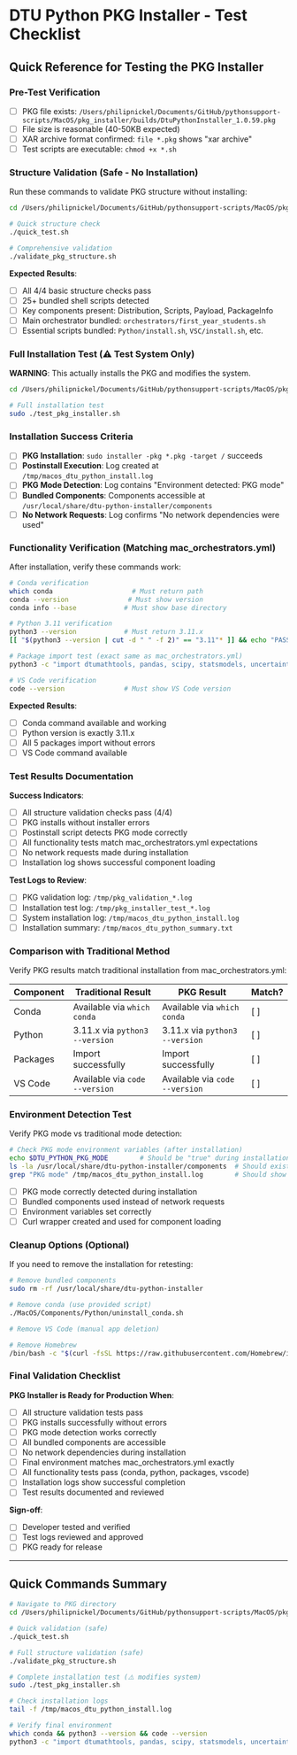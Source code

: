 # DTU Python PKG Installer - Test Checklist

## Quick Reference for Testing the PKG Installer

### Pre-Test Verification

- [ ] PKG file exists: `/Users/philipnickel/Documents/GitHub/pythonsupport-scripts/MacOS/pkg_installer/builds/DtuPythonInstaller_1.0.59.pkg`
- [ ] File size is reasonable (40-50KB expected)
- [ ] XAR archive format confirmed: `file *.pkg` shows "xar archive"
- [ ] Test scripts are executable: `chmod +x *.sh`

### Structure Validation (Safe - No Installation)

Run these commands to validate PKG structure without installing:

```bash
cd /Users/philipnickel/Documents/GitHub/pythonsupport-scripts/MacOS/pkg_installer

# Quick structure check
./quick_test.sh

# Comprehensive validation  
./validate_pkg_structure.sh
```

**Expected Results**:
- [ ] All 4/4 basic structure checks pass
- [ ] 25+ bundled shell scripts detected
- [ ] Key components present: Distribution, Scripts, Payload, PackageInfo
- [ ] Main orchestrator bundled: `orchestrators/first_year_students.sh`
- [ ] Essential scripts bundled: `Python/install.sh`, `VSC/install.sh`, etc.

### Full Installation Test (⚠️ Test System Only)

**WARNING**: This actually installs the PKG and modifies the system.

```bash
cd /Users/philipnickel/Documents/GitHub/pythonsupport-scripts/MacOS/pkg_installer

# Full installation test
sudo ./test_pkg_installer.sh
```

### Installation Success Criteria

- [ ] **PKG Installation**: `sudo installer -pkg *.pkg -target /` succeeds
- [ ] **Postinstall Execution**: Log created at `/tmp/macos_dtu_python_install.log`
- [ ] **PKG Mode Detection**: Log contains "Environment detected: PKG mode"
- [ ] **Bundled Components**: Components accessible at `/usr/local/share/dtu-python-installer/components`
- [ ] **No Network Requests**: Log confirms "No network dependencies were used"

### Functionality Verification (Matching mac_orchestrators.yml)

After installation, verify these commands work:

```bash
# Conda verification
which conda                    # Must return path
conda --version               # Must show version
conda info --base            # Must show base directory

# Python 3.11 verification  
python3 --version            # Must return 3.11.x
[[ "$(python3 --version | cut -d " " -f 2)" == "3.11"* ]] && echo "PASS" || echo "FAIL"

# Package import test (exact same as mac_orchestrators.yml)
python3 -c "import dtumathtools, pandas, scipy, statsmodels, uncertainties; print('Packages imported successfully')"

# VS Code verification
code --version               # Must show VS Code version
```

**Expected Results**:
- [ ] Conda command available and working
- [ ] Python version is exactly 3.11.x
- [ ] All 5 packages import without errors  
- [ ] VS Code command available

### Test Results Documentation

**Success Indicators**:
- [ ] All structure validation checks pass (4/4)
- [ ] PKG installs without installer errors
- [ ] Postinstall script detects PKG mode correctly
- [ ] All functionality tests match mac_orchestrators.yml expectations
- [ ] No network requests made during installation
- [ ] Installation log shows successful component loading

**Test Logs to Review**:
- [ ] PKG validation log: `/tmp/pkg_validation_*.log`
- [ ] Installation test log: `/tmp/pkg_installer_test_*.log`
- [ ] System installation log: `/tmp/macos_dtu_python_install.log`
- [ ] Installation summary: `/tmp/macos_dtu_python_summary.txt`

### Comparison with Traditional Method

Verify PKG results match traditional installation from mac_orchestrators.yml:

| Component | Traditional Result | PKG Result | Match? |
|-----------|-------------------|------------|--------|
| Conda | Available via `which conda` | Available via `which conda` | [ ] |
| Python | 3.11.x via `python3 --version` | 3.11.x via `python3 --version` | [ ] |
| Packages | Import successfully | Import successfully | [ ] |
| VS Code | Available via `code --version` | Available via `code --version` | [ ] |

### Environment Detection Test

Verify PKG mode vs traditional mode detection:

```bash
# Check PKG mode environment variables (after installation)
echo $DTU_PYTHON_PKG_MODE        # Should be "true" during installation
ls -la /usr/local/share/dtu-python-installer/components  # Should exist with 25+ files
grep "PKG mode" /tmp/macos_dtu_python_install.log        # Should show PKG mode detection
```

- [ ] PKG mode correctly detected during installation
- [ ] Bundled components used instead of network requests
- [ ] Environment variables set correctly
- [ ] Curl wrapper created and used for component loading

### Cleanup Options (Optional)

If you need to remove the installation for retesting:

```bash
# Remove bundled components
sudo rm -rf /usr/local/share/dtu-python-installer

# Remove conda (use provided script)
./MacOS/Components/Python/uninstall_conda.sh

# Remove VS Code (manual app deletion)

# Remove Homebrew
/bin/bash -c "$(curl -fsSL https://raw.githubusercontent.com/Homebrew/install/HEAD/uninstall.sh)"
```

### Final Validation Checklist

**PKG Installer is Ready for Production When**:

- [ ] All structure validation tests pass
- [ ] PKG installs successfully without errors
- [ ] PKG mode detection works correctly  
- [ ] All bundled components are accessible
- [ ] No network dependencies during installation
- [ ] Final environment matches mac_orchestrators.yml exactly
- [ ] All functionality tests pass (conda, python, packages, vscode)
- [ ] Installation logs show successful completion
- [ ] Test results documented and reviewed

**Sign-off**: 
- [ ] Developer tested and verified
- [ ] Test logs reviewed and approved
- [ ] PKG ready for release

---

## Quick Commands Summary

```bash
# Navigate to PKG directory
cd /Users/philipnickel/Documents/GitHub/pythonsupport-scripts/MacOS/pkg_installer

# Quick validation (safe)
./quick_test.sh

# Full structure validation (safe)
./validate_pkg_structure.sh

# Complete installation test (⚠️ modifies system)
sudo ./test_pkg_installer.sh

# Check installation logs
tail -f /tmp/macos_dtu_python_install.log

# Verify final environment
which conda && python3 --version && code --version
python3 -c "import dtumathtools, pandas, scipy, statsmodels, uncertainties"
```